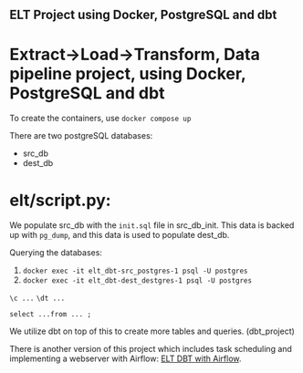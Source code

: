 ## ELT Project using Docker, PostgreSQL and dbt

# Extract->Load->Transform, Data pipeline project, using Docker, PostgreSQL and dbt

To create the containers, use `docker compose up`

There are two postgreSQL databases:
- src_db
- dest_db

# elt/script.py:

We populate src_db with the `init.sql` file in src_db_init.
This data is backed up with `pg_dump`, and this data is used to populate dest_db.

Querying the databases:
1. `docker exec -it elt_dbt-src_postgres-1 psql -U postgres`
2. `docker exec -it elt_dbt-dest_destgres-1 psql -U postgres`

`\c ...`
`\dt ...`

`select ...from ... ;`

We utilize dbt on top of this to create more tables and queries. (dbt_project)

There is another version of this project which includes task scheduling and implementing a webserver with Airflow: [ELT DBT with Airflow](https://github.com/olivermihocs/elt_dbt_airflow/).
